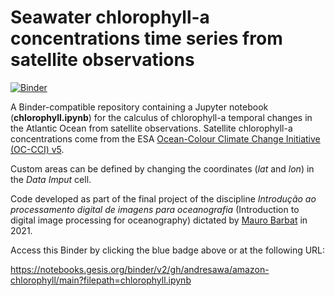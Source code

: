 # Seawater chlorophyll-a concentrations time series from satellite observations
[![Binder](https://mybinder.org/badge_logo.svg)](https://notebooks.gesis.org/binder/v2/gh/andresawa/amazon-chlorophyll/main?filepath=chlorophyll.ipynb)

A Binder-compatible repository containing a Jupyter notebook (**chlorophyll.ipynb**) for the calculus of chlorophyll-a temporal changes in the Atlantic Ocean from satellite observations. Satellite chlorophyll-a concentrations come from the ESA [Ocean-Colour Climate Change Initiative (OC-CCI) v5](https://climate.esa.int/en/projects/ocean-colour/). 

Custom areas can be defined by changing the coordinates (*lat* and *lon*) in the *Data Imput* cell.

Code developed as part of the final project of the discipline *Introdução ao processamento digital de imagens para oceanografia* (Introduction to digital image processing for oceanography) dictated by [Mauro Barbat](https://orcid.org/0000-0001-7930-1612) in 2021.

Access this Binder by clicking the blue badge above or at the following URL:

https://notebooks.gesis.org/binder/v2/gh/andresawa/amazon-chlorophyll/main?filepath=chlorophyll.ipynb
